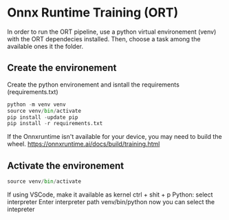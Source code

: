 # Onnx Runtime Training (ORT)

In order to run the ORT pipeline, use a python virtual environement (venv) with the ORT dependecies installed.
Then, choose a task among the available ones it the folder.

## Create the environement
Create the python environement and isntall the requirements (requirements.txt)
```python
python -m venv venv 
source venv/bin/activate 
pip install -update pip
pip install -r requirements.txt
```

If the Onnxruntime isn't available for your device, you may need to build the wheel.
https://onnxruntime.ai/docs/build/training.html

## Activate the environement
```python
source venv/bin/activate 
```

If using VSCode, make it available as kernel
ctrl + shit + p
Python: select interpreter
Enter interpreter path
venv/bin/python
now you can select the intepreter
